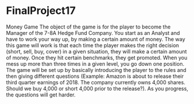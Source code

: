 # FinalProject17
Money Game
The object of the game is for the player to become the Manager of the 7-8A Hedge Fund Company. You start as an Analyst and have to work your way up, by making a certain amount of money. The way this game will work is that each time the player makes the right decision (short, sell, buy, cover) in a given situation, they will make a certain amount of money. Once they hit certain benchmarks, they get promoted. When you mess up more than three times in a given level, you go down one position. The game will be set up by basically introducing the player to the rules and then giving different questions (Example: Amazon is about to release their third quarter earnings of 2018. The company currently owns 4,000 shares. Should we buy 4,000 or short 4,000 prior to the release?). As you progress, the questions will get harder. 
